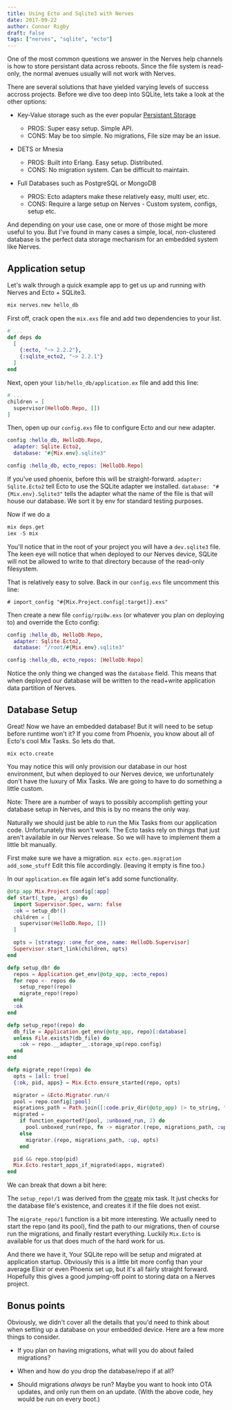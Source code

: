 ```yaml
---
title: Using Ecto and Sqlite3 with Nerves
date: 2017-09-22
author: Connor Rigby
draft: false
tags: ["nerves", "sqlite", "ecto"]
---
```


One of the most common questions we answer in the Nerves help channels is how to
store persistant data across reboots.  Since the file system is read-only, the
normal avenues usually will not work with Nerves.

There are several solutions that have yielded varying levels of success accross
projects. Before we dive too deep into SQLite, lets take a look at the other
options:

<!--more-->

* Key-Value storage such as the ever popular [Persistant Storage](https://github.com/cellulose/persistent_storage)
  * PROS: Super easy setup. Simple API.
  * CONS: May be too simple. No migrations, File size may be an issue.

* DETS or Mnesia
  * PROS: Built into Erlang. Easy setup. Distributed.
  * CONS: No migration system. Can be difficult to maintain.

* Full Databases such as PostgreSQL or MongoDB
  * PROS: Ecto adapters make these relatively easy, multi user, etc.
  * CONS: Require a large setup on Nerves - Custom system, configs, setup etc.

And depending on your use case, one or more of those might be more useful to
you.  But I've found in many cases a simple, local, non-clustered database is
the perfect data storage mechanism for an embedded system like Nerves.

## Application setup
Let's walk through a quick example app to get us up and running with Nerves and
Ecto + SQLite3.

```elixir
mix nerves.new hello_db
```

First off, crack open the `mix.exs` file and add two dependencies to your list.
```elixir
# ...
def deps do
  [
    {:ecto, "~> 2.2.2"},
    {:sqlite_ecto2, "~> 2.2.1"}
  ]
end
```

Next, open your `lib/hello_db/application.ex` file and add this line:

```elixir
# ...
children = [
  supervisor(HelloDb.Repo, [])
]
```

Then, open up our `config.exs` file to configure Ecto and our new adapter.
```elixir
config :hello_db, HelloDb.Repo,
  adapter: Sqlite.Ecto2,
  database: "#{Mix.env}.sqlite3"

config :hello_db, ecto_repos: [HelloDb.Repo]
```

If you've used phoenix, before this will be straight-forward.
`adapter: Sqlite.Ecto2` tell Ecto to use the SQLite adapter we installed.
`database: "#{Mix.env}.Sqlite3"` tells the adapter what the name of the file is
that will house our database. We sort it by env for standard testing purposes.

Now if we do a
```elixir
mix deps.get
iex -S mix
```

You'll notice that in the root of your project you will have a `dev.sqlite3`
file.  The keen eye will notice that when deployed to our Nerves device, SQLite
will not be allowed to write to that directory because of the read-only
filesystem.

That is relatively easy to solve. Back in our `config.exs` file uncomment this
line:
```
# import_config "#{Mix.Project.config[:target]}.exs"
```

Then create a new file `config/rpi0w.exs` (or whatever you plan on deploying to)
and override the Ecto config:
```elixir
config :hello_db, HelloDb.Repo,
  adapter: Sqlite.Ecto2,
  database: "/root/#{Mix.env}.sqlite3"

config :hello_db, ecto_repos: [HelloDb.Repo]
```
Notice the only thing we changed was the `database` field. This means that when
deployed our database will be written to the read+write application data
partition of Nerves.


## Database Setup
Great! Now we have an embedded database! But it will need to be setup before
runtime won't it?  If you come from Phoenix, you know about all of Ecto's cool
Mix Tasks. So lets do that.

```
mix ecto.create
```

You may notice this will only provision our database in our host environment,
but when deployed to our Nerves device, we unfortunately don't have the luxury
of Mix Tasks. We are going to have to do something a little custom.

Note: There are a number of ways to possibly accomplish getting your database
setup in Nerves, and this is by no means the only way.

Naturally we should just be able to run the Mix Tasks from our application code.
Unfortunately this won't work. The Ecto tasks rely on things that just aren't
available in our Nerves release. So we will have to implement them a little bit
manually.

First make sure we have a migration.  `mix ecto.gen.migration add_some_stuff`
Edit this file accordingly. (leaving it empty is fine too.)

In our `application.ex` file again let's add some functionality.

```elixir
@otp_app Mix.Project.config[:app]
def start(_type, _args) do
  import Supervisor.Spec, warn: false
  :ok = setup_db!()
  children = [
    supervisor(HelloDb.Repo, [])
  ]

  opts = [strategy: :one_for_one, name: HelloDb.Supervisor]
  Supervisor.start_link(children, opts)
end

defp setup_db! do
  repos = Application.get_env(@otp_app, :ecto_repos)
  for repo <- repos do
    setup_repo!(repo)
    migrate_repo!(repo)
  end
  :ok
end

defp setup_repo!(repo) do
  db_file = Application.get_env(@otp_app, repo)[:database]
  unless File.exists?(db_file) do
    :ok = repo.__adapter__.storage_up(repo.config)
  end
end

defp migrate_repo!(repo) do
  opts = [all: true]
  {:ok, pid, apps} = Mix.Ecto.ensure_started(repo, opts)

  migrator = &Ecto.Migrator.run/4
  pool = repo.config[:pool]
  migrations_path = Path.join([:code.priv_dir(@otp_app) |> to_string, "repo", "migrations"])
  migrated =
    if function_exported?(pool, :unboxed_run, 2) do
      pool.unboxed_run(repo, fn -> migrator.(repo, migrations_path, :up, opts) end)
    else
      migrator.(repo, migrations_path, :up, opts)
    end

  pid && repo.stop(pid)
  Mix.Ecto.restart_apps_if_migrated(apps, migrated)
end
```


We can break that down a bit here:

The `setup_repo!/1` was derived from the
[create](https://github.com/elixir-ecto/ecto/blob/master/lib/mix/tasks/ecto.create.ex)
mix task. It just checks for the database file's existence, and creates it if
the file does not exist.

The `migrate_repo/1` function is a bit more interesting. We actually need to
start the repo (and its pool), find the path to our migrations, then of course
run the migrations, and finally restart everything. Luckily `Mix.Ecto` is
available for us that does much of the hard work for us.

And there we have it, Your SQLite repo will be setup and migrated at application
startup.  Obviously this is a little bit more config than your average Elixir or
even Phoenix set up, but it's all fairly straight forward. Hopefully this gives
a good jumping-off point to storing data on a Nerves project.

## Bonus points

Obviously, we didn't cover all the details that you'd need to think about when
setting up a database on your embedded device. Here are a few more things to
consider.

* If you plan on having migrations, what will you do about failed migrations?

* When and how do you drop the database/repo if at all?

* Should migrations _always_ be run? Maybe you want to hook into OTA updates,
  and only run them on an update. (With the above code, hey would be run on
  every boot.)
